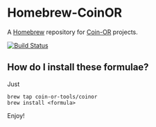 # Homebrew-CoinOR

A [Homebrew](http://brew.sh) repository for [Coin-OR](http://www.coin-or.org) projects.

[![Build Status](https://travis-ci.org/dreal-deps/homebrew-coinor.svg?branch=master)](https://travis-ci.org/dreal-deps/homebrew-coinor)

## How do I install these formulae?

Just

    brew tap coin-or-tools/coinor
    brew install <formula>

Enjoy!
